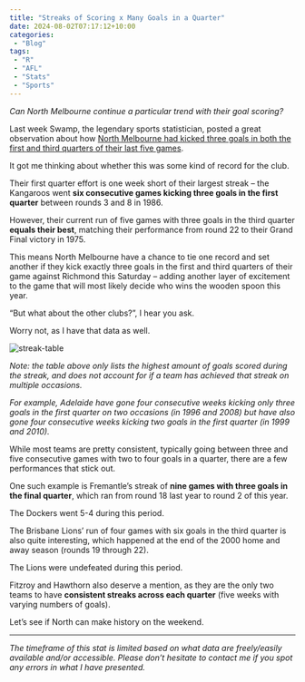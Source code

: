 ```yaml
---
title: "Streaks of Scoring x Many Goals in a Quarter"
date: 2024-08-02T07:17:12+10:00
categories:
 - "Blog"
tags:
 - "R"
 - "AFL" 
 - "Stats"
 - "Sports"
---
```


*Can North Melbourne continue a particular trend with their goal scoring?*

<!--more-->

Last week Swamp, the legendary sports statistician, posted a great observation about how [North Melbourne had kicked three goals in both the first and third quarters of their last five games](https://x.com/sirswampthing/status/1817076497389355459). 

It got me thinking about whether this was some kind of record for the club.

Their first quarter effort is one week short of their largest streak – the Kangaroos went **six consecutive games kicking three goals in the first quarter** between rounds 3 and 8 in 1986.

However, their current run of five games with three goals in the third quarter **equals their best**, matching their performance from round 22 to their Grand Final victory in 1975. 

This means North Melbourne have a chance to tie one record and set another if they kick exactly three goals in the first and third quarters of their game against Richmond this Saturday – adding another layer of excitement to the game that will most likely decide who wins the wooden spoon this year. 

“But what about the other clubs?”, I hear you ask.

Worry not, as I have that data as well.

![streak-table](/img/content/posts/quarter-goal-streaks.png)

*Note: the table above only lists the highest amount of goals scored during the streak, and does not account for if a team has achieved that streak on multiple occasions.*

*For example, Adelaide have gone four consecutive weeks kicking only three goals in the first quarter on two occasions (in 1996 and 2008) but have also gone four consecutive weeks kicking two goals in the first quarter (in 1999 and 2010).*

While most teams are pretty consistent, typically going between three and five consecutive games with two to four goals in a quarter, there are a few performances that stick out.  

One such example is Fremantle’s streak of **nine games with three goals in the final quarter**, which ran from round 18 last year to round 2 of this year. 

The Dockers went 5-4 during this period.

The Brisbane Lions’ run of four games with six goals in the third quarter is also quite interesting, which happened at the end of the 2000 home and away season (rounds 19 through 22).

The Lions were undefeated during this period. 

Fitzroy and Hawthorn also deserve a mention, as they are the only two teams to have **consistent streaks across each quarter** (five weeks with varying numbers of goals). 

Let’s see if North can make history on the weekend. 

--- 

*The timeframe of this stat is limited based on what data are freely/easily available and/or accessible. Please don’t hesitate to contact me if you spot any errors in what I have presented.*